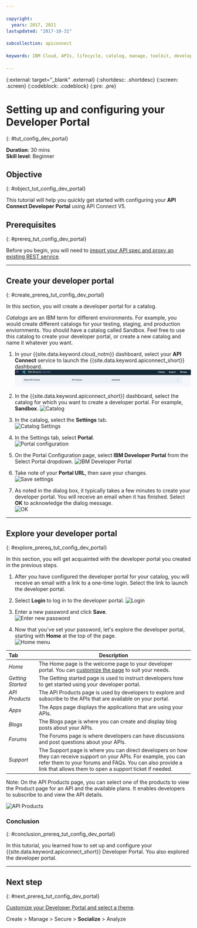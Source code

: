 ```yaml
---

copyright:
  years: 2017, 2021
lastupdated: "2017-10-31"

subcollection: apiconnect

keywords: IBM Cloud, APIs, lifecycle, catalog, manage, toolkit, develop, dev portal, tutorial, API Connect V5

---
```


{:external: target="_blank" .external}
{:shortdesc: .shortdesc}
{:screen: .screen}
{:codeblock: .codeblock}
{:pre: .pre}

# Setting up and configuring your Developer Portal
{: #tut_config_dev_portal}

**Duration**: 30 mins  
**Skill level**: Beginner  

## Objective
{: #object_tut_config_dev_portal}

This tutorial will help you quickly get started with configuring your **API Connect Developer Portal** using API Connect V5. 

## Prerequisites
{: #prereq_tut_config_dev_portal}

Before you begin, you will need to [import your API spec and proxy an existing REST service](/docs/apiconnect/tutorials?topic=apiconnect-tut_rest_landing).

---

## Create your developer portal
{: #create_prereq_tut_config_dev_portal}

In this section, you will create a developer portal for a catalog.

*Catalogs* are an IBM term for different environments. For example, you would create different catalogs for your testing, staging, and production enviornments. You should have a catalog called Sandbox. Feel free to use this catalog to create your developer portal, or create a new catalog and name it whatever you want.

1. In your {{site.data.keyword.cloud_notm}} dashboard, select your **API Connect** service to launch the {{site.data.keyword.apiconnect_short}} dashboard.
![API Connect Service](images/11-Dashboard.png)

2. In the {{site.data.keyword.apiconnect_short}} dashboard, select the catalog for which you want to create a developer portal. For example, **Sandbox**.
![Catalog](images/12-APIC-Dashboard.png)

3. In the catalog, select the **Settings** tab.  
  ![Catalog Settings](images/13-catalog-settings.png)

4. In the Settings tab, select **Portal**.  
  ![Portal configuration](images/14-catalog-portal.png)

5. On the Portal Configuration page, select **IBM Developer Portal** from the Select Portal dropdown. 
  ![IBM Developer Portal](images/15-IBM-developer-portal.png) 

6. Take note of your **Portal URL**, then save your changes.  
  ![Save settings](images/16-save-settings.png)
  
7. As noted in the dialog box, it typically takes a few minutes to create your developer portal. You will receive an email when it has finished. Select **OK** to acknowledge the dialog message.  
  ![OK](images/17-OK.png)

---

## Explore your developer portal
{: #explore_prereq_tut_config_dev_portal}

In this section, you will get acquainted with the developer portal you created in the previous steps.

1. After you have configured the developer portal for your catalog, you will receive an email with a link to a one-time login. Select the link to launch the developer portal.

2. Select **Login** to log in to the developer portal. 
![Login](images/22-login.png)

3. Enter a new password and click **Save**.  
  ![Enter new password](images/23-password.png)

4. Now that you've set your password, let's explore the developer portal, starting with **Home** at the top of the page.  
  ![Home menu](images/24-pwsaved.png)
  
| Tab              | Description          | 
|:---------------- | -------------------- | 
| _Home_       | The Home page is the welcome page to your developer portal. You can [customize the page](/docs/apiconnect/tutorials?topic=apiconnect-tut_custom_dev_portal) to suit your needs. | 
| _Getting Started_       | The Getting started page is used to instruct developers how to get started using your developer portal. |
| _API Products_ | The API Products page is used by developers to explore and subscribe to the APIs that are available on your portal. | 
| _Apps_ | The Apps page displays the applications that are using your APIs. | 
| _Blogs_ | The Blogs page is where you can create and display blog posts about your APIs. | 
| _Forums_ | The Forums page is where developers can have discussions and post questions about your APIs. | 
| _Support_ | The Support page is where you can direct developers on how they can receive support on your APIs. For example, you can refer them to your forums and FAQs. You can also provide a link that allows them to open a support ticket if needed. | 

Note: On the API Products page, you can select one of the products to view the Product page for an API and the available plans. It enables developers to subscribe to and view the API details. 

  ![API Products](images/27-api-products.png)

### Conclusion
{: #conclusion_prereq_tut_config_dev_portal}

In this tutorial, you learned how to set up and configure your {{site.data.keyword.apiconnect_short}} Developer Portal. You also explored the developer portal.

---

## Next step
{: #next_prereq_tut_config_dev_portal}

[Customize your Developer Portal and select a theme](/docs/apiconnect/tutorials?topic=apiconnect-tut_custom_dev_portal).

Create > Manage > Secure > **Socialize** > Analyze
